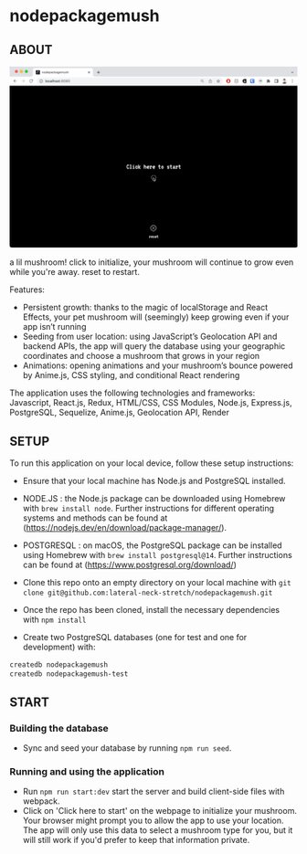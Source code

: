 # nodepackagemush

## ABOUT

![gif of app in use](mushroomSimEdit.gif)

a lil mushroom! click to initialize, your mushroom will continue to grow even while you're away. reset to restart.

Features:

- Persistent growth: thanks to the magic of localStorage and React Effects, your pet mushroom will (seemingly) keep growing even if your app isn’t running
- Seeding from user location: using JavaScript’s Geolocation API and backend APIs, the app will query the database using your geographic coordinates and choose a mushroom that grows in your region
- Animations: opening animations and your mushroom’s bounce powered by Anime.js, CSS styling, and conditional React rendering

The application uses the following technologies and frameworks:
Javascript, React.js, Redux, HTML/CSS, CSS Modules, Node.js, Express.js, PostgreSQL, Sequelize, Anime.js, Geolocation API, Render

## SETUP

To run this application on your local device, follow these setup instructions:

- Ensure that your local machine has Node.js and PostgreSQL installed.
- NODE.JS : the Node.js package can be downloaded using Homebrew with `brew install node`. Further instructions for different operating systems and methods can be found at (https://nodejs.dev/en/download/package-manager/).
- POSTGRESQL : on macOS, the PostgreSQL package can be installed using Homebrew with `brew install postgresql@14`. Further instructions can be found at (https://www.postgresql.org/download/)

- Clone this repo onto an empty directory on your local machine with `git clone git@github.com:lateral-neck-stretch/nodepackagemush.git`

- Once the repo has been cloned, install the necessary dependencies with `npm install`

- Create two PostgreSQL databases (one for test and one for development) with:

```
createdb nodepackagemush
createdb nodepackagemush-test
```

## START

### Building the database

- Sync and seed your database by running `npm run seed`.

### Running and using the application

- Run `npm run start:dev` start the server and build client-side files with webpack.
- Click on 'Click here to start' on the webpage to initialize your mushroom. Your browser might prompt you to allow the app to use your location. The app will only use this data to select a mushroom type for you, but it will still work if you'd prefer to keep that information private.
